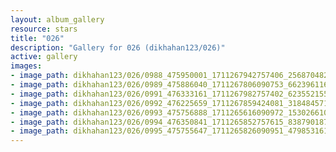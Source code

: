 ```yaml
---
layout: album_gallery
resource: stars
title: "026"
description: "Gallery for 026 (dikhahan123/026)"
active: gallery
images:
- image_path: dikhahan123/026/0988_475950001_1711267942757406_2568704825442250248_n.jpg
- image_path: dikhahan123/026/0989_475886040_1711267806090753_662396116700270937_n.jpg
- image_path: dikhahan123/026/0991_476333161_1711267982757402_6235521559902417310_n.jpg
- image_path: dikhahan123/026/0992_476225659_1711267859424081_3184845712647612793_n.jpg
- image_path: dikhahan123/026/0993_475756888_1711265616090972_1530266104501470212_n.jpg
- image_path: dikhahan123/026/0994_476350841_1711265852757615_8387901877187900742_n.jpg
- image_path: dikhahan123/026/0995_475755647_1711265826090951_4798531617054659638_n.jpg
---
```

